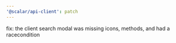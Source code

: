 ```yaml
---
'@scalar/api-client': patch
---
```


fix: the client search modal was missing icons, methods, and had a racecondition
